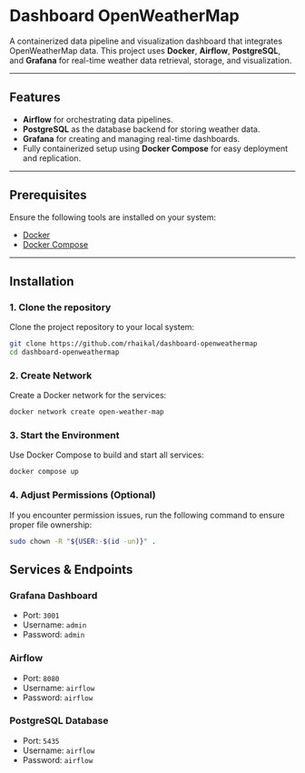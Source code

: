 # Dashboard OpenWeatherMap

A containerized data pipeline and visualization dashboard that integrates OpenWeatherMap data. This project uses **Docker**, **Airflow**, **PostgreSQL**, and **Grafana** for real-time weather data retrieval, storage, and visualization.

---

## Features

- **Airflow** for orchestrating data pipelines.
- **PostgreSQL** as the database backend for storing weather data.
- **Grafana** for creating and managing real-time dashboards.
- Fully containerized setup using **Docker Compose** for easy deployment and replication.

---

## Prerequisites

Ensure the following tools are installed on your system:

- [Docker](https://docs.docker.com/get-docker/)
- [Docker Compose](https://docs.docker.com/compose/install/)

---

## Installation

### 1. Clone the repository
Clone the project repository to your local system:  
```bash
git clone https://github.com/rhaikal/dashboard-openweathermap
cd dashboard-openweathermap
```

### 2. Create Network
Create a Docker network for the services:  
```bash
docker network create open-weather-map
```

### 3. Start the Environment
Use Docker Compose to build and start all services:
```bash
docker compose up
```

### 4. Adjust Permissions (Optional)
If you encounter permission issues, run the following command to ensure proper file ownership:
```bash
sudo chown -R "${USER:-$(id -un)}" .
```

## Services & Endpoints

### Grafana Dashboard
- Port: `3001`
- Username: `admin`
- Password: `admin`

### Airflow
- Port: `8080`
- Username: `airflow`
- Password: `airflow`

### PostgreSQL Database
- Port: `5435`
- Username: `airflow`
- Password: `airflow`